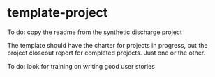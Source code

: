 # template-project

To do: copy the readme from the synthetic discharge project

The template should have the charter for projects in progress, but the project closeout report for completed projects.  Just one or the other.

To do: look for training on writing good user stories
